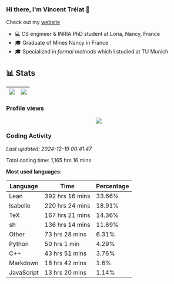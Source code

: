 ### Hi there, I'm Vincent Trélat 👋

Check out my [website](https://vtrelat.github.io)

-   💻 CS engineer & INRIA PhD student at Loria, Nancy, France
-   🎓 Graduate of Mines Nancy in France
-   🎓 Specialized in _formal methods_ which I studied at TU Munich

## 📊 **Stats**

| <img align="center" src="https://readme-stats.clckblog.space/api?username=VTrelat&show_icons=true&include_all_commits=true&theme=tokyonight&hide_border=true" /> | <img align="center" src="https://readme-stats.clckblog.space/api/top-langs/?username=VTrelat&layout=compact&theme=tokyonight&hide_border=true" /> |
| ---------------------------------------------------------------------------------------------------------------------------------------------------------------- | ------------------------------------------------------------------------------------------------------------------------------------------------- |

### Profile views

<p align="center">
 <img src="https://profile-counter.glitch.me/VTrelat/count.svg" />
</p>

<!--automations-->
### Coding Activity
_Last updated: 2024-12-19 00:41:47_

Total coding time: 1,165 hrs 16 mins

**Most used languages**:

| Language | Time | Percentage |
| ------------- | ------------- | ------------- |
| Lean | 392 hrs 16 mins | 33.66% |
| Isabelle | 220 hrs 24 mins | 18.91% |
| TeX | 167 hrs 21 mins | 14.36% |
| sh | 136 hrs 14 mins | 11.69% |
| Other | 73 hrs 28 mins | 6.31% |
| Python | 50 hrs 1 min | 4.29% |
| C++ | 43 hrs 51 mins | 3.76% |
| Markdown | 18 hrs 42 mins | 1.6% |
| JavaScript | 13 hrs 20 mins | 1.14% |

